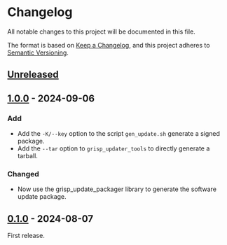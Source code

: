 # Changelog

All notable changes to this project will be documented in this file.

The format is based on [Keep a Changelog](https://keepachangelog.com/en/1.0.0/),
and this project adheres to [Semantic Versioning](https://semver.org/spec/v2.0.0.html).

## [Unreleased]

## [1.0.0] - 2024-09-06

### Add

- Add the `-K/--key` option to the script `gen_update.sh` generate a signed
  package.
- Add the `--tar` option to `grisp_updater_tools` to directly generate a
  tarball.

### Changed

- Now use the grisp_update_packager library to generate the software update
  package.

## [0.1.0] - 2024-08-07

First release.

[Unreleased]: https://github.com/grisp/grisp_updater_tools/compare/1.0.0...HEAD
[1.0.0]: https://github.com/grisp/grisp_updater_tools/compare/0.1.0...1.0.0
[0.1.0]: https://github.com/grisp/grisp_updater_tools/compare/e8bc0c5b824f45ffd4ce38c244801667bfdfb72b...0.1.0
